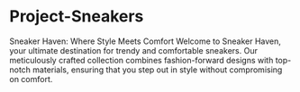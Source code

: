 # Project-Sneakers
Sneaker Haven: Where Style Meets Comfort Welcome to Sneaker Haven, your ultimate destination for trendy and comfortable sneakers. Our meticulously crafted collection combines fashion-forward designs with top-notch materials, ensuring that you step out in style without compromising on comfort.
